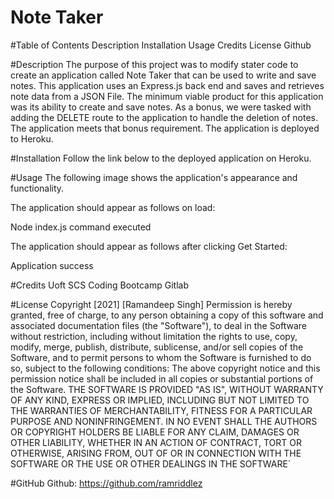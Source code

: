 # Note Taker


#Table of Contents
Description
Installation
Usage
Credits
License
Github

#Description
The purpose of this project was to modify stater code to create an application called Note Taker that can be used to write and save notes. This application uses an Express.js back end and saves and retrieves note data from a JSON File. The minimum viable product for this application was its ability to create and save notes. As a bonus, we were tasked with adding the DELETE route to the application to handle the deletion of notes. The application meets that bonus requirement. The application is deployed to Heroku.


#Installation
Follow the link below to the deployed application on Heroku.


#Usage
The following image shows the application's appearance and functionality.

The application should appear as follows on load:

Node index.js command executed

The application should appear as follows after clicking Get Started:

Application success


#Credits
Uoft SCS Coding Bootcamp Gitlab


#License
Copyright [2021] [Ramandeep Singh]
Permission is hereby granted, free of charge, to any person obtaining a copy of this software and associated documentation files (the "Software"), to deal in the Software without restriction, including without limitation the rights to use, copy, modify, merge, publish, distribute, sublicense, and/or sell copies of the Software, and to permit persons to whom the Software is furnished to do so, subject to the following conditions:
   The above copyright notice and this permission notice shall be included in all copies or substantial portions of the Software.
    THE SOFTWARE IS PROVIDED "AS IS", WITHOUT WARRANTY OF ANY KIND, EXPRESS OR IMPLIED, INCLUDING BUT NOT LIMITED TO THE WARRANTIES OF MERCHANTABILITY, FITNESS FOR A PARTICULAR PURPOSE AND NONINFRINGEMENT. IN NO EVENT SHALL THE AUTHORS OR COPYRIGHT HOLDERS BE LIABLE FOR ANY CLAIM, DAMAGES OR OTHER LIABILITY, WHETHER IN AN ACTION OF CONTRACT, TORT OR OTHERWISE, ARISING FROM, OUT OF OR IN CONNECTION WITH THE SOFTWARE OR THE USE OR OTHER DEALINGS IN THE SOFTWARE`


#GitHub
Github: https://github.com/ramriddlez
